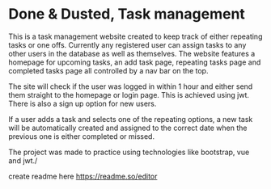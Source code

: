 
# Done & Dusted, Task management

This is a task management website created to keep track of either repeating tasks or one offs. Currently any registered user can assign tasks to any other users in the database as well as themselves.  The website features a homepage for upcoming tasks, an add task page, repeating tasks page and completed tasks page all controlled by a nav bar on the top.

The site will check if the user was logged in within 1 hour and either send them straight to the homepage or login page. This is achieved using jwt. There is also a sign up option for new users.

If a user adds a task and selects one of the repeating options, a new task will be automatically created and assigned to the correct date when the previous one is either completed or missed.


The project was made to practice using technologies like bootstrap, vue and jwt./


create readme here
https://readme.so/editor